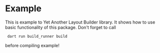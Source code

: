 # Example

This is example to Yet Another Layout Builder library. It shows how to use basic functionality
of this package. Don't forget to call

```
 dart run build_runner build
```

before compiling example!